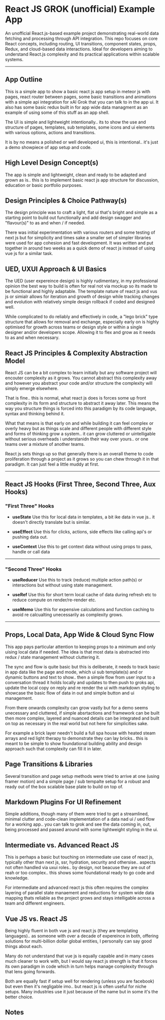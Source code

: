 # React JS GROK (unofficial) Example App

An unofficial React.js-based example project demonstrating real-world data fetching and processing through API integration. This repo focuses on core React concepts, including routing, UI transitions, component states, props, Redux, and cloud-based data interactions. Ideal for developers aiming to understand React.js complexity and its practical applications within scalable systems.

-- -- -- -- 

## App Outline

This is a simple app to show a basic react js app setup in meteor js with pages, react router between pages, some basic transitions and animations with a simple api integration for xAI Grok that you can talk to in the app ui. It also has some basic redux built in for app wide data managment as an example of using some of this stuff as an app shell.

The UI is simple and lightweight intentionally.. its to show the use and structure of pages, templates, sub templates, some icons and ui elements with various options, actions and transitions.

It is by no means a polished or well developed ui, this is intentional.. it's just a demo showpiece of app setup and code.

## High Level Design Concept(s)

The app is simple and lightweight, clean and ready to be adapted and grown as is.. this is to implement basic react js app structure for discussion, education or basic portfolio purposes.

## Design Principles & Choice Pathway(s)

The design principle was to craft a light, flat ui that's bright and simple as a starting point to build out functionally and add design swagger and "flavour(s)" to as and when / if needed.

There was initial experimentation with various routers and some testing of next js but for simplicity and times sake a smaller set of simpler libraries were used for app cohesion and fast development. It was written and put together in around two weeks as a quick demo of react js instead of using vue js for a similar task.

## UED, UXUI Approach & UI Basics

The UED (user expereince design) is highly rudimentary, in my professional opinion the best way to build is often for real not via mockup so its made to be functional and highly adaptable. The template nature of react js and vus js or simialr allows for iteration and growth of design while tracking changes and evolution with relatively simple design rollback if coded and designed well.

While complicated to do reliably and effectively in code, a "lego brick" type structure that allows for removal and exchange, especially early on is highly optimised for growth across teams or design style or within a single designer and/or developers scope. Allowing it to flex and grow as it needs to as and when necessary.

## React JS Principles & Complexity Abstraction Model

React JS can be a bit complex to learn initially but any software project will encouter complexity as it grows. You cannot abstract this complexity away and however you abstract your code and/or structure the complexity will simply emerge elsewhere.

That is fine.. this is normal, what react js does is forces some up front complexity in its form and structure to abstract it away later. This means the way you structure things is forced into this paradigm by its code language, syntax and thinking behind it.

What that means is that early on and while building it can feel complex or overly heavy but as things scale and different people with different style and forms of thinking grow a system.. it can grow cluttered or uintelligable without serious overheads i understanidn their way over yours.. or one teams over a mixture of another teams.

React js sets things up so that generally there is an overall theme to code proliferation through a project as it grows so you can chew through it in that paradigm. It can just feel a little muddy at first.

---

## React JS Hooks (First Three, Second Three, Aux Hooks)

### "First Three" Hooks

- **useState**
Use this for local data in templates, a bit ike data in vue js.. it doesn't directly translate but is similar.

- **useEffect**
Use this for clicks, actions, side effects like calling api's or pushing data out.

- **useContext**
Use this to get context data without using props to pass, handle or call data

---

### "Second Three" Hooks

- **useReducer**
Use this to track (reduce) multiple action path(s) or interactions but without using state management.

- **useRef**
Use this for short term local cache of data during refresh etc to reduce compute on render/re-render etc.

- **useMemo** 
Use this for expensive calculations and function caching to avoid re calcualting unecessarily as complexity grows.

---

## Props, Local Data, App Wide & Cloud Sync Flow

This app pays particular attention to keeping props to a minimum and only uising local data if needed. The idea is that most data is abstracted into redux / state management without cluttering it.

The sync and flow is quite basic but this is deliberate, it needs to track basic in app data like the page and mode, which ui sub template(s) and or dynamic buttons and text to show.. then a simple flow from user input to a conversation thread it holds locally and updates to then push to groks api, update the local copy on reply and re render the ui with markdown styling to showcase the basic flow of data in out and simple button and ui management.

From there onwards complexity can grow vastly but for a demo seems unecessary and cluttered, if simple absrtactions and framework can be built then more complex, layered and nuanced details can be integrated and built on top as necessary in the real world but not here for simplicities sake.

For example a brick layer needn't build a full spa house with heated steam arrays and red light therapy to demonstrate they can lay bricks.. this is meant to be simple to show foundational building ability and design approach such that complexity can fill it in later.

## Page Transitions & Libraries

Several transition and page setup methods were tried to arrive at one (using framer motion) and a simple page / sub tempalte setup for a robust and ready out of the box scalable base plate to build on top of.

## Markdown Plugins For UI Refinement

Simple additions, though many of them were tried to get a streamlined, minimal clutter and code-clean implementation of a data nad ui / ued flow for a working app.. you can talk to grok and see the data coming in, out, being processed and passed around with some lightweight styling in the ui.

## Intermediate vs. Advanced React JS

This is perhaps a basic but touching on intermediate use case of react js, typically other than next js, ssr, hydration, security and othersise.. aspects not often handled via uxui roles.. by design, not beacuse they are out of reah or too complex.. this shows some foundational ready to go code and knowledge.

For intermediate and advanced react js this often requires the complex layering of parallel state manaement and reductions for system wide data mapping thats reliable as the project grows and stays intelligable across a team and different engineers.

## Vue JS vs. React JS

Being highly fluent in both vue js and react js (they are templating languages).. as someone with over a decade of expereince in both, offering solutions for multi-billion dollar global entities, I personally can say good things about each.

Many do not understand that vue js is equally capable and in many cases much cleaner to work with, but I would say react js strength is that it forces its own paradigm in code which in turn helps manage complexity through that lens going forwards.

Both are equally fast if setup well for rendering (unless you are facebook) but even then it's negligable imo.. but react js is often useful for niche setups. Many industries use it just because of the name but in some it's the better choice.

## Notes
